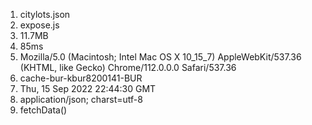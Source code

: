 1. citylots.json
2. expose.js
3. 11.7MB
4. 85ms
5. Mozilla/5.0 (Macintosh; Intel Mac OS X 10_15_7) AppleWebKit/537.36 (KHTML, like Gecko) Chrome/112.0.0.0 Safari/537.36
6. cache-bur-kbur8200141-BUR
7. Thu, 15 Sep 2022 22:44:30 GMT
8. application/json; charst=utf-8
9. fetchData()